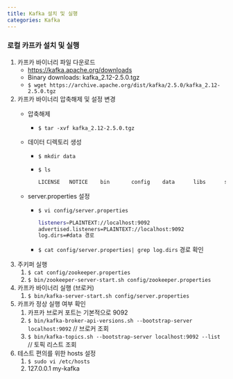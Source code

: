 ```yaml
---
title: Kafka 설치 및 실행
categories: Kafka
---
```


### 로컬 카프카 설치 및 실행

1. 카프카 바이너리 파일 다운로드
    - https://kafka.apache.org/downloads
    - Binary downloads: kafka_2.12-2.5.0.tgz
    - `$ wget https://archive.apache.org/dist/kafka/2.5.0/kafka_2.12-2.5.0.tgz`
2. 카프카 바이너리 압축해제 및 설정 변경
    - 압축해제
        - `$ tar -xvf kafka_2.12-2.5.0.tgz`
    - 데이터 디렉토리 생성
        - `$ mkdir data`
        - `$ ls`
            
            ```bash
            LICENSE   NOTICE    bin       config    data      libs      site-docs
            ```
            
    - server.properties 설정
        - `$ vi config/server.properties`
            
            ```bash
            listeners=PLAINTEXT://localhost:9092
            advertised.listeners=PLAINTEXT://localhost:9092
            log.dirs=#data 경로
            ```
            
        - `$ cat config/server.properties| grep log.dirs`  경로 확인
3. 주키퍼 실행
    1. `$ cat config/zookeeper.properties`
    2. `$ bin/zookeeper-server-start.sh config/zookeeper.properties`
4. 카프카 바이너리 실행 (브로커)
    1. `$ bin/kafka-server-start.sh config/server.properties`
5. 카프카 정상 실행 여부 확인
    1. 카프카 브로커 포트는 기본적으로 9092 
    2. `$ bin/kafka-broker-api-versions.sh --bootstrap-server localhost:9092` // 브로커 조회
    3. `$ bin/kafka-topics.sh --bootstrap-server localhost:9092 --list` // 토픽 리스트 조회
6. 테스트 편의를 위한 hosts 설정
    1. `$ sudo vi /etc/hosts`
    2. 127.0.0.1 my-kafka